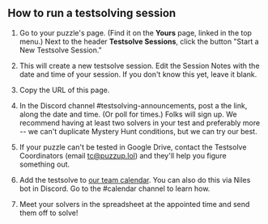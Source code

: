 ## How to run a testsolving session

1. Go to your puzzle's page. (Find it on the **Yours** page, linked in the top menu.) Next to the header **Testsolve Sessions**, click the button "Start a New Testsolve Session."

2. This will create a new testsolve session. Edit the Session Notes with the date and time of your session. If you don't know this yet, leave it blank.

3. Copy the URL of this page.

3. In the Discord channel #testsolving-announcements, post a the link, along the date and time. (Or poll for times.) Folks will sign up. We recommend having at least two solvers in your test and preferably more -- we can't duplicate Mystery Hunt conditions, but we can try our best.

6.  If your puzzle can't be tested in Google Drive, contact the Testsolve Coordinators (email tc@puzzup.lol) and they'll help you figure something out.

7. Add the testsolve to [our team calendar](https://calendar.google.com/calendar/u/0?cid=MDI5ODYyam90MmNkb2o5NTdkcWFmMjc1NG9AZ3JvdXAuY2FsZW5kYXIuZ29vZ2xlLmNvbQ). You can also do this via Niles bot in Discord. Go to the #calendar channel to learn how.

7. Meet your solvers in the spreadsheet at the appointed time and send them off to solve!